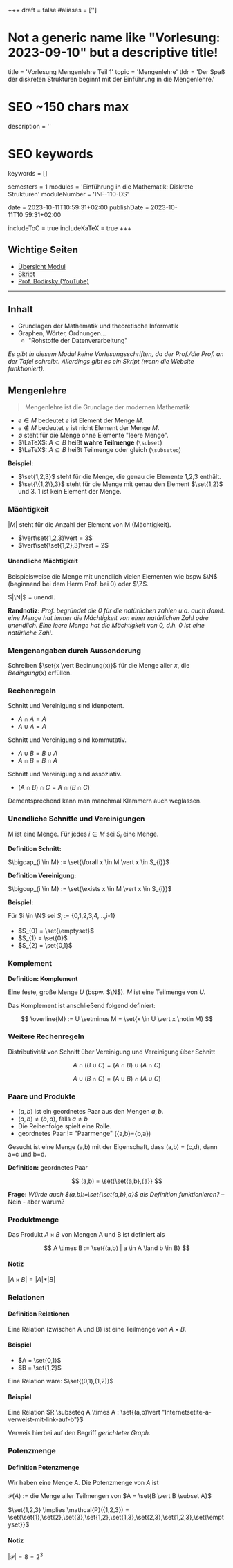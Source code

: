 +++
draft = false
#aliases = ['']

# Not a generic name like "Vorlesung: 2023-09-10" but a descriptive title!
title = 'Vorlesung Mengenlehre Teil 1'
topic = 'Mengenlehre'
tldr = 'Der Spaß der diskreten Strukturen beginnt mit der Einführung in die Mengenlehre.'

# SEO ~150 chars max
description = ''
# SEO keywords
keywords = []

semesters = 1
modules = 'Einführung in die Mathematik: Diskrete Strukturen'
moduleNumber = 'INF-110-DS'

date = 2023-10-11T10:59:31+02:00
publishDate = 2023-10-11T10:59:31+02:00

includeToC = true
includeKaTeX = true
+++

## Wichtige Seiten

* [Übersicht Modul](https://tu-dresden.de/mn/math/algebra/das-institut/beschaeftigte/antje-noack/dateien/diskrete-strukturen-2019-20)
* [Skript](https://wwwpub.zih.tu-dresden.de/~bodirsky/Diskrete-Strukturen.pdf)
* [Prof. Bodirsky (YouTube)](https://www.youtube.com/@bodirsky)

---

## Inhalt

* Grundlagen der Mathematik und theoretische Informatik
* Graphen, Wörter, Ordnungen…
  * "Rohstoffe der Datenverarbeitung"

*Es gibt in diesem Modul keine Vorlesungsschriften, da der Prof./die Prof. an der Tafel schreibt. Allerdings gibt es ein Skript (wenn die Website funktioniert).*

## Mengenlehre

> Mengenlehre ist die Grundlage der modernen Mathematik

* $e \in M$ bedeutet $e$ ist Element der Menge $M$.
* $e \notin M$ bedeutet $e$ ist nicht Element der Menge $M$.
* $\emptyset$ steht für die Menge ohne Elemente "leere Menge".
* $\LaTeX$: $A \subset B$ heißt **wahre Teilmenge** (`\subset`)
* $\LaTeX$: $A \subseteq B$ heißt Teilmenge oder gleich (`\subseteq`)

**Beispiel:**

* $\set{1,2,3}$ steht für die Menge, die genau die Elemente 1,2,3 enthält.
* $\set{\{1,2\},3}$ steht für die Menge mit genau den Element $\set{1,2}$ und $3$. $1$ ist kein Element der Menge.

### Mächtigkeit

$|M|$ steht für die Anzahl der Element von M (Mächtigkeit).

* $\vert\set{1,2,3}\vert = 3$
* $\vert\set{\set{1,2},3}\vert = 2$

#### Unendliche Mächtigkeit

Beispielsweise die Menge mit unendlich vielen Elementen wie bspw $\N$ (beginnend bei dem Herrn Prof. bei 0) oder $\Z$.

$|\N|$ = unendl.

**Randnotiz:** *Prof. begründet die 0 für die natürlichen zahlen u.a. auch damit. eine Menge hat immer die Mächtigkeit von einer natürlichen Zahl odre unendlich. Eine leere Menge hat die Mächtigkeit von 0, d.h. 0 ist eine natürliche Zahl.*

### Mengenangaben durch Aussonderung

Schreiben $\set{x \vert Bedinung(x)}$ für die Menge aller $x$, die $Bedingung(x)$ erfüllen.

### Rechenregeln

Schnitt und Vereinigung sind idenpotent.

* $A \cap A = A$
* $A \cup A = A$

Schnitt und Vereinigung sind kommutativ.

* $A \cup B = B \cup A$
* $A \cap B = B \cap A$

Schnitt und Vereinigung sind assoziativ.

* $(A \cap B) \cap C = A \cap (B \cap C)$

Dementsprechend kann man manchmal Klammern auch weglassen.

### Unendliche Schnitte und Vereinigungen

M ist eine Menge. Für jedes $i \in M$ sei $S_{i}$ eine Menge.

**Definition Schnitt:**

$\bigcap_{i \in M} := \set{\forall x \in M \vert x \in S_{i}}$

**Definition Vereinigung:**

$\bigcup_{i \in M} := \set{\exists x \in M \vert x \in S_{i}}$

**Beispiel:**

Für $i \in \N$ sei $S_{i}$ := {0,1,2,3,4,…,i-1} 

* $S_{0} = \set{\emptyset}$
* $S_{1} = \set{0}$
* $S_{2} = \set{0,1}$

### Komplement

**Definition: Komplement**

Eine feste, große Menge $U$ (bspw. $\N$). $M$ ist eine Teilmenge von $U$.

Das Komplement ist anschließend folgend definiert:

$$
\overline{M} := U \setminus M = \set{x \in U \vert x \notin M}
$$

### Weitere Rechenregeln

Distributivität von Schnitt über Vereinigung und Vereinigung über Schnitt

$$
A \cap (B \cup C) = (A\cap B)\cup (A\cap C)
$$

$$
A \cup (B \cap C) = (A\cup B)\cap (A\cup C)
$$

### Paare und Produkte

* $(a,b)$ ist ein geordnetes Paar aus den Mengen $a,b$.
* $(a,b) \neq (b,a)$, falls $a \neq b$
* Die Reihenfolge spielt eine Rolle.
* geordnetes Paar != "Paarmenge" ({a,b}={b,a})

Gesucht ist eine Menge (a,b) mit der Eigenschaft, dass (a,b) = (c,d), dann a=c und b=d.

**Definition:** geordnetes Paar

$$
(a,b) = \set{\set{a,b},{a}}
$$

**Frage:** *Würde auch $(a,b):=\set{\set{a,b},a}$ als Definition funktionieren?* – Nein - aber warum?

### Produktmenge

Das Produkt $A \times B$ von Mengen A und B ist definiert als

$$
A \times B := \set{(a,b) | a \in A \land b \in B}
$$

#### Notiz

$\vert A \times B \vert = \vert A \vert * \vert B \vert$

### Relationen

#### Definition Relationen

Eine Relation (zwischen A und B) ist eine Teilmenge von $A \times B$.

#### Beispiel

* $A = \set{0,1}$
* $B = \set{1,2}$

Eine Relation wäre: $\set{(0,1),(1,2)}$

#### Beispiel

Eine Relation $R \subseteq A \times A : \set{(a,b)\vert "Internetsetite-a-verweist-mit-link-auf-b"}$

Verweis hierbei auf den Begriff *gerichteter Graph*.

### Potenzmenge

#### Definition Potenzmenge

Wir haben eine Menge A. Die Potenzmenge von $A$ ist

$\mathcal{P}(A)$ := die Menge aller Teilmengen von $A = \set{B \vert B \subset A}$

$\set{1,2,3} \implies \mathcal{P}({1,2,3}) = \set{\set{1},\set{2},\set{3},\set{1,2},\set{1,3},\set{2,3},\set{1,2,3},\set{\emptyset}}$

#### Notiz

$\vert \mathcal{P} \vert = 8 = 2^3$
